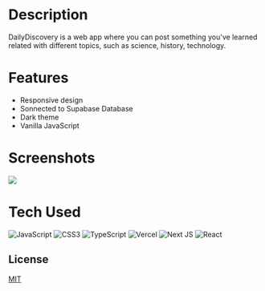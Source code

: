 # Description

DailyDiscovery is a web app where you can post something you've learned related with different topics, such as science, history, technology. 

# Features
- Responsive design
- Sonnected to Supabase Database 
- Dark theme
- Vanilla JavaScript

# Screenshots

 <img src="https://ibb.co/cgP7Bpb">
 
# Tech Used

![JavaScript](https://img.shields.io/badge/javascript-%23323330.svg?style=for-the-badge&logo=javascript&logoColor=%23F7DF1E) ![CSS3](https://img.shields.io/badge/css3-%231572B6.svg?style=for-the-badge&logo=css3&logoColor=white) ![TypeScript](https://img.shields.io/badge/typescript-%23007ACC.svg?style=for-the-badge&logo=typescript&logoColor=white) ![Vercel](https://img.shields.io/badge/vercel-%23000000.svg?style=for-the-badge&logo=vercel&logoColor=white) ![Next JS](https://img.shields.io/badge/Next-black?style=for-the-badge&logo=next.js&logoColor=white) ![React](https://img.shields.io/badge/react-%2320232a.svg?style=for-the-badge&logo=react&logoColor=%2361DAFB)

## License

[MIT](https://choosealicense.com/licenses/mit/)


